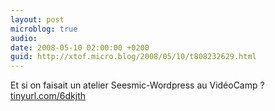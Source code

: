 ```yaml
---
layout: post
microblog: true
audio: 
date: 2008-05-10 02:00:00 +0200
guid: http://xtof.micro.blog/2008/05/10/t808232629.html
---
```

Et si on faisait un atelier Seesmic-Wordpress au VidéoCamp ? [tinyurl.com/6dkjth](http://tinyurl.com/6dkjth)
